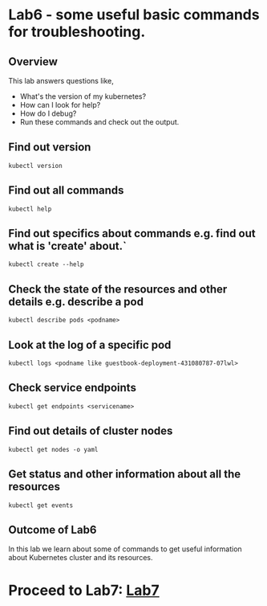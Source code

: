 # Lab6 - some useful basic commands for troubleshooting.

## Overview
This lab answers questions like,
* What's the version of my kubernetes?
* How can I look for help?
* How do I debug?
* Run these commands and check out the output.

## Find out version
`kubectl version`

## Find out all commands
`kubectl help`

## Find out specifics about commands e.g. find out what is 'create' about.`
`kubectl create --help`

## Check the state of the resources and other details e.g. describe a pod
`kubectl describe pods <podname>`

## Look at the log of a specific pod
`kubectl logs <podname like guestbook-deployment-431080787-07lwl>`

## Check service endpoints
`kubectl get endpoints <servicename>`

## Find out details of cluster nodes
`kubectl get nodes -o yaml`

## Get status and other information about all the resources
`kubectl get events`


## Outcome of Lab6
In this lab we learn about some of commands to get useful information about Kubernetes cluster and its resources.

# Proceed to Lab7: [Lab7](../Lab7/README.md)
